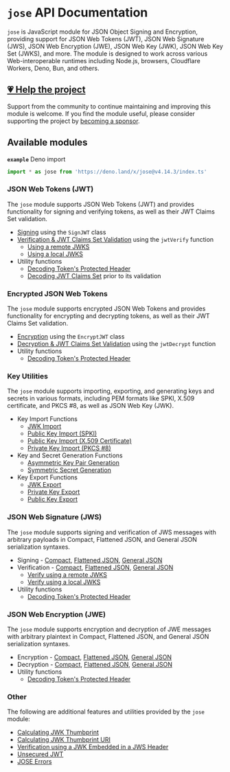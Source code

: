 # `jose` API Documentation

`jose` is JavaScript module for JSON Object Signing and Encryption, providing support for JSON Web Tokens (JWT), JSON Web Signature (JWS), JSON Web Encryption (JWE), JSON Web Key (JWK), JSON Web Key Set (JWKS), and more. The module is designed to work across various Web-interoperable runtimes including Node.js, browsers, Cloudflare Workers, Deno, Bun, and others.

## [💗 Help the project](https://github.com/sponsors/panva)

Support from the community to continue maintaining and improving this module is welcome. If you find the module useful, please consider supporting the project by [becoming a sponsor](https://github.com/sponsors/panva).

## Available modules

**`example`** Deno import
```js
import * as jose from 'https://deno.land/x/jose@v4.14.3/index.ts'
```

### JSON Web Tokens (JWT)

The `jose` module supports JSON Web Tokens (JWT) and provides functionality for signing and verifying tokens, as well as their JWT Claims Set validation.

- [Signing](https://github.com/panva/jose/blob/v4.14.3/docs/classes/jwt_sign.SignJWT.md) using the `SignJWT` class
- [Verification & JWT Claims Set Validation](https://github.com/panva/jose/blob/v4.14.3/docs/functions/jwt_verify.jwtVerify.md) using the `jwtVerify` function
  - [Using a remote JWKS](https://github.com/panva/jose/blob/v4.14.3/docs/functions/jwks_remote.createRemoteJWKSet.md)
  - [Using a local JWKS](https://github.com/panva/jose/blob/v4.14.3/docs/functions/jwks_local.createLocalJWKSet.md)
- Utility functions
  - [Decoding Token's Protected Header](https://github.com/panva/jose/blob/v4.14.3/docs/functions/util_decode_protected_header.decodeProtectedHeader.md)
  - [Decoding JWT Claims Set](https://github.com/panva/jose/blob/v4.14.3/docs/functions/util_decode_jwt.decodeJwt.md) prior to its validation

### Encrypted JSON Web Tokens

The `jose` module supports encrypted JSON Web Tokens and provides functionality for encrypting and decrypting tokens, as well as their JWT Claims Set validation.

- [Encryption](https://github.com/panva/jose/blob/v4.14.3/docs/classes/jwt_encrypt.EncryptJWT.md) using the `EncryptJWT` class
- [Decryption & JWT Claims Set Validation](https://github.com/panva/jose/blob/v4.14.3/docs/functions/jwt_decrypt.jwtDecrypt.md) using the `jwtDecrypt` function
- Utility functions
  - [Decoding Token's Protected Header](https://github.com/panva/jose/blob/v4.14.3/docs/functions/util_decode_protected_header.decodeProtectedHeader.md)

### Key Utilities

The `jose` module supports importing, exporting, and generating keys and secrets in various formats, including PEM formats like SPKI, X.509 certificate, and PKCS #8, as well as JSON Web Key (JWK).

- Key Import Functions
  - [JWK Import](https://github.com/panva/jose/blob/v4.14.3/docs/functions/key_import.importJWK.md)
  - [Public Key Import (SPKI)](https://github.com/panva/jose/blob/v4.14.3/docs/functions/key_import.importSPKI.md)
  - [Public Key Import (X.509 Certificate)](https://github.com/panva/jose/blob/v4.14.3/docs/functions/key_import.importX509.md)
  - [Private Key Import (PKCS #8)](https://github.com/panva/jose/blob/v4.14.3/docs/functions/key_import.importPKCS8.md)
- Key and Secret Generation Functions
  - [Asymmetric Key Pair Generation](https://github.com/panva/jose/blob/v4.14.3/docs/functions/key_generate_key_pair.generateKeyPair.md)
  - [Symmetric Secret Generation](https://github.com/panva/jose/blob/v4.14.3/docs/functions/key_generate_secret.generateSecret.md)
- Key Export Functions
  - [JWK Export](https://github.com/panva/jose/blob/v4.14.3/docs/functions/key_export.exportJWK.md)
  - [Private Key Export](https://github.com/panva/jose/blob/v4.14.3/docs/functions/key_export.exportPKCS8.md)
  - [Public Key Export](https://github.com/panva/jose/blob/v4.14.3/docs/functions/key_export.exportSPKI.md)

### JSON Web Signature (JWS)

The `jose` module supports signing and verification of JWS messages with arbitrary payloads in Compact, Flattened JSON, and General JSON serialization syntaxes.

- Signing - [Compact](https://github.com/panva/jose/blob/v4.14.3/docs/classes/jws_compact_sign.CompactSign.md), [Flattened JSON](https://github.com/panva/jose/blob/v4.14.3/docs/classes/jws_flattened_sign.FlattenedSign.md), [General JSON](https://github.com/panva/jose/blob/v4.14.3/docs/classes/jws_general_sign.GeneralSign.md)
- Verification - [Compact](https://github.com/panva/jose/blob/v4.14.3/docs/functions/jws_compact_verify.compactVerify.md), [Flattened JSON](https://github.com/panva/jose/blob/v4.14.3/docs/functions/jws_flattened_verify.flattenedVerify.md), [General JSON](https://github.com/panva/jose/blob/v4.14.3/docs/functions/jws_general_verify.generalVerify.md)
  - [Verify using a remote JWKS](https://github.com/panva/jose/blob/v4.14.3/docs/functions/jwks_remote.createRemoteJWKSet.md)
  - [Verify using a local JWKS](https://github.com/panva/jose/blob/v4.14.3/docs/functions/jwks_local.createLocalJWKSet.md)
- Utility functions
  - [Decoding Token's Protected Header](https://github.com/panva/jose/blob/v4.14.3/docs/functions/util_decode_protected_header.decodeProtectedHeader.md)

### JSON Web Encryption (JWE)

The `jose` module supports encryption and decryption of JWE messages with arbitrary plaintext in Compact, Flattened JSON, and General JSON serialization syntaxes.

- Encryption - [Compact](https://github.com/panva/jose/blob/v4.14.3/docs/classes/jwe_compact_encrypt.CompactEncrypt.md), [Flattened JSON](https://github.com/panva/jose/blob/v4.14.3/docs/classes/jwe_flattened_encrypt.FlattenedEncrypt.md), [General JSON](https://github.com/panva/jose/blob/v4.14.3/docs/classes/jwe_general_encrypt.GeneralEncrypt.md)
- Decryption - [Compact](https://github.com/panva/jose/blob/v4.14.3/docs/functions/jwe_compact_decrypt.compactDecrypt.md), [Flattened JSON](https://github.com/panva/jose/blob/v4.14.3/docs/functions/jwe_flattened_decrypt.flattenedDecrypt.md), [General JSON](https://github.com/panva/jose/blob/v4.14.3/docs/functions/jwe_general_decrypt.generalDecrypt.md)
- Utility functions
  - [Decoding Token's Protected Header](https://github.com/panva/jose/blob/v4.14.3/docs/functions/util_decode_protected_header.decodeProtectedHeader.md)

### Other

The following are additional features and utilities provided by the `jose` module:

- [Calculating JWK Thumbprint](https://github.com/panva/jose/blob/v4.14.3/docs/functions/jwk_thumbprint.calculateJwkThumbprint.md)
- [Calculating JWK Thumbprint URI](https://github.com/panva/jose/blob/v4.14.3/docs/functions/jwk_thumbprint.calculateJwkThumbprintUri.md)
- [Verification using a JWK Embedded in a JWS Header](https://github.com/panva/jose/blob/v4.14.3/docs/functions/jwk_embedded.EmbeddedJWK.md)
- [Unsecured JWT](https://github.com/panva/jose/blob/v4.14.3/docs/classes/jwt_unsecured.UnsecuredJWT.md)
- [JOSE Errors](https://github.com/panva/jose/blob/v4.14.3/docs/modules/util_errors.md)
